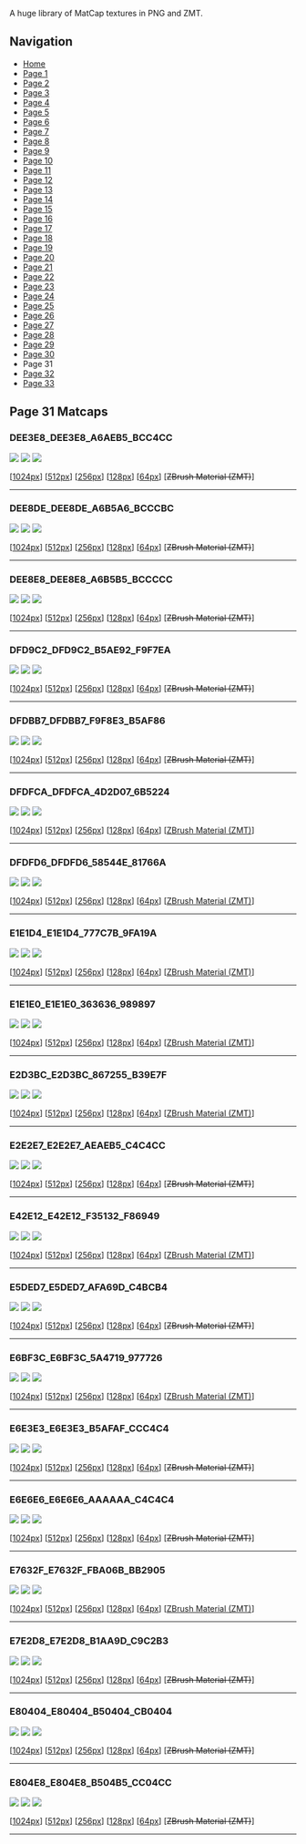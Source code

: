 A huge library of MatCap textures in PNG and ZMT.


## Navigation
* [Home](/)
* [Page 1](PAGE-1.md)
* [Page 2](PAGE-2.md)
* [Page 3](PAGE-3.md)
* [Page 4](PAGE-4.md)
* [Page 5](PAGE-5.md)
* [Page 6](PAGE-6.md)
* [Page 7](PAGE-7.md)
* [Page 8](PAGE-8.md)
* [Page 9](PAGE-9.md)
* [Page 10](PAGE-10.md)
* [Page 11](PAGE-11.md)
* [Page 12](PAGE-12.md)
* [Page 13](PAGE-13.md)
* [Page 14](PAGE-14.md)
* [Page 15](PAGE-15.md)
* [Page 16](PAGE-16.md)
* [Page 17](PAGE-17.md)
* [Page 18](PAGE-18.md)
* [Page 19](PAGE-19.md)
* [Page 20](PAGE-20.md)
* [Page 21](PAGE-21.md)
* [Page 22](PAGE-22.md)
* [Page 23](PAGE-23.md)
* [Page 24](PAGE-24.md)
* [Page 25](PAGE-25.md)
* [Page 26](PAGE-26.md)
* [Page 27](PAGE-27.md)
* [Page 28](PAGE-28.md)
* [Page 29](PAGE-29.md)
* [Page 30](PAGE-30.md)
* Page 31
* [Page 32](PAGE-32.md)
* [Page 33](PAGE-33.md)
## Page 31 Matcaps
### DEE3E8_DEE3E8_A6AEB5_BCC4CC
![](preview/DEE3E8_DEE3E8_A6AEB5_BCC4CC-preview.png)
![](thumbnail/DEE3E8_DEE3E8_A6AEB5_BCC4CC.jpg)
![](palette/DEE3E8_DEE3E8_A6AEB5_BCC4CC-palette.png)

[[1024px](https://github.com/nidorx/matcaps/raw/master/1024/DEE3E8_DEE3E8_A6AEB5_BCC4CC.png)]
[[512px](https://github.com/nidorx/matcaps/raw/master/512/DEE3E8_DEE3E8_A6AEB5_BCC4CC-512px.png)]
[[256px](https://github.com/nidorx/matcaps/raw/master/256/DEE3E8_DEE3E8_A6AEB5_BCC4CC-256px.png)]
[[128px](https://github.com/nidorx/matcaps/raw/master/128/DEE3E8_DEE3E8_A6AEB5_BCC4CC-128px.png)]
[[64px](https://github.com/nidorx/matcaps/raw/master/64/DEE3E8_DEE3E8_A6AEB5_BCC4CC-64px.png)]
[~~ZBrush Material (ZMT)~~]

---
### DEE8DE_DEE8DE_A6B5A6_BCCCBC
![](preview/DEE8DE_DEE8DE_A6B5A6_BCCCBC-preview.png)
![](thumbnail/DEE8DE_DEE8DE_A6B5A6_BCCCBC.jpg)
![](palette/DEE8DE_DEE8DE_A6B5A6_BCCCBC-palette.png)

[[1024px](https://github.com/nidorx/matcaps/raw/master/1024/DEE8DE_DEE8DE_A6B5A6_BCCCBC.png)]
[[512px](https://github.com/nidorx/matcaps/raw/master/512/DEE8DE_DEE8DE_A6B5A6_BCCCBC-512px.png)]
[[256px](https://github.com/nidorx/matcaps/raw/master/256/DEE8DE_DEE8DE_A6B5A6_BCCCBC-256px.png)]
[[128px](https://github.com/nidorx/matcaps/raw/master/128/DEE8DE_DEE8DE_A6B5A6_BCCCBC-128px.png)]
[[64px](https://github.com/nidorx/matcaps/raw/master/64/DEE8DE_DEE8DE_A6B5A6_BCCCBC-64px.png)]
[~~ZBrush Material (ZMT)~~]

---
### DEE8E8_DEE8E8_A6B5B5_BCCCCC
![](preview/DEE8E8_DEE8E8_A6B5B5_BCCCCC-preview.png)
![](thumbnail/DEE8E8_DEE8E8_A6B5B5_BCCCCC.jpg)
![](palette/DEE8E8_DEE8E8_A6B5B5_BCCCCC-palette.png)

[[1024px](https://github.com/nidorx/matcaps/raw/master/1024/DEE8E8_DEE8E8_A6B5B5_BCCCCC.png)]
[[512px](https://github.com/nidorx/matcaps/raw/master/512/DEE8E8_DEE8E8_A6B5B5_BCCCCC-512px.png)]
[[256px](https://github.com/nidorx/matcaps/raw/master/256/DEE8E8_DEE8E8_A6B5B5_BCCCCC-256px.png)]
[[128px](https://github.com/nidorx/matcaps/raw/master/128/DEE8E8_DEE8E8_A6B5B5_BCCCCC-128px.png)]
[[64px](https://github.com/nidorx/matcaps/raw/master/64/DEE8E8_DEE8E8_A6B5B5_BCCCCC-64px.png)]
[~~ZBrush Material (ZMT)~~]

---
### DFD9C2_DFD9C2_B5AE92_F9F7EA
![](preview/DFD9C2_DFD9C2_B5AE92_F9F7EA-preview.png)
![](thumbnail/DFD9C2_DFD9C2_B5AE92_F9F7EA.jpg)
![](palette/DFD9C2_DFD9C2_B5AE92_F9F7EA-palette.png)

[[1024px](https://github.com/nidorx/matcaps/raw/master/1024/DFD9C2_DFD9C2_B5AE92_F9F7EA.png)]
[[512px](https://github.com/nidorx/matcaps/raw/master/512/DFD9C2_DFD9C2_B5AE92_F9F7EA-512px.png)]
[[256px](https://github.com/nidorx/matcaps/raw/master/256/DFD9C2_DFD9C2_B5AE92_F9F7EA-256px.png)]
[[128px](https://github.com/nidorx/matcaps/raw/master/128/DFD9C2_DFD9C2_B5AE92_F9F7EA-128px.png)]
[[64px](https://github.com/nidorx/matcaps/raw/master/64/DFD9C2_DFD9C2_B5AE92_F9F7EA-64px.png)]
[~~ZBrush Material (ZMT)~~]

---
### DFDBB7_DFDBB7_F9F8E3_B5AF86
![](preview/DFDBB7_DFDBB7_F9F8E3_B5AF86-preview.png)
![](thumbnail/DFDBB7_DFDBB7_F9F8E3_B5AF86.jpg)
![](palette/DFDBB7_DFDBB7_F9F8E3_B5AF86-palette.png)

[[1024px](https://github.com/nidorx/matcaps/raw/master/1024/DFDBB7_DFDBB7_F9F8E3_B5AF86.png)]
[[512px](https://github.com/nidorx/matcaps/raw/master/512/DFDBB7_DFDBB7_F9F8E3_B5AF86-512px.png)]
[[256px](https://github.com/nidorx/matcaps/raw/master/256/DFDBB7_DFDBB7_F9F8E3_B5AF86-256px.png)]
[[128px](https://github.com/nidorx/matcaps/raw/master/128/DFDBB7_DFDBB7_F9F8E3_B5AF86-128px.png)]
[[64px](https://github.com/nidorx/matcaps/raw/master/64/DFDBB7_DFDBB7_F9F8E3_B5AF86-64px.png)]
[~~ZBrush Material (ZMT)~~]

---
### DFDFCA_DFDFCA_4D2D07_6B5224
![](preview/DFDFCA_DFDFCA_4D2D07_6B5224-preview.png)
![](thumbnail/DFDFCA_DFDFCA_4D2D07_6B5224.jpg)
![](palette/DFDFCA_DFDFCA_4D2D07_6B5224-palette.png)

[[1024px](https://github.com/nidorx/matcaps/raw/master/1024/DFDFCA_DFDFCA_4D2D07_6B5224.png)]
[[512px](https://github.com/nidorx/matcaps/raw/master/512/DFDFCA_DFDFCA_4D2D07_6B5224-512px.png)]
[[256px](https://github.com/nidorx/matcaps/raw/master/256/DFDFCA_DFDFCA_4D2D07_6B5224-256px.png)]
[[128px](https://github.com/nidorx/matcaps/raw/master/128/DFDFCA_DFDFCA_4D2D07_6B5224-128px.png)]
[[64px](https://github.com/nidorx/matcaps/raw/master/64/DFDFCA_DFDFCA_4D2D07_6B5224-64px.png)]
[[ZBrush Material (ZMT)](https://github.com/nidorx/matcaps/raw/master/zmt/DFDFCA_DFDFCA_4D2D07_6B5224.zmt)]

---
### DFDFD6_DFDFD6_58544E_81766A
![](preview/DFDFD6_DFDFD6_58544E_81766A-preview.png)
![](thumbnail/DFDFD6_DFDFD6_58544E_81766A.jpg)
![](palette/DFDFD6_DFDFD6_58544E_81766A-palette.png)

[[1024px](https://github.com/nidorx/matcaps/raw/master/1024/DFDFD6_DFDFD6_58544E_81766A.png)]
[[512px](https://github.com/nidorx/matcaps/raw/master/512/DFDFD6_DFDFD6_58544E_81766A-512px.png)]
[[256px](https://github.com/nidorx/matcaps/raw/master/256/DFDFD6_DFDFD6_58544E_81766A-256px.png)]
[[128px](https://github.com/nidorx/matcaps/raw/master/128/DFDFD6_DFDFD6_58544E_81766A-128px.png)]
[[64px](https://github.com/nidorx/matcaps/raw/master/64/DFDFD6_DFDFD6_58544E_81766A-64px.png)]
[[ZBrush Material (ZMT)](https://github.com/nidorx/matcaps/raw/master/zmt/DFDFD6_DFDFD6_58544E_81766A.zmt)]

---
### E1E1D4_E1E1D4_777C7B_9FA19A
![](preview/E1E1D4_E1E1D4_777C7B_9FA19A-preview.png)
![](thumbnail/E1E1D4_E1E1D4_777C7B_9FA19A.jpg)
![](palette/E1E1D4_E1E1D4_777C7B_9FA19A-palette.png)

[[1024px](https://github.com/nidorx/matcaps/raw/master/1024/E1E1D4_E1E1D4_777C7B_9FA19A.png)]
[[512px](https://github.com/nidorx/matcaps/raw/master/512/E1E1D4_E1E1D4_777C7B_9FA19A-512px.png)]
[[256px](https://github.com/nidorx/matcaps/raw/master/256/E1E1D4_E1E1D4_777C7B_9FA19A-256px.png)]
[[128px](https://github.com/nidorx/matcaps/raw/master/128/E1E1D4_E1E1D4_777C7B_9FA19A-128px.png)]
[[64px](https://github.com/nidorx/matcaps/raw/master/64/E1E1D4_E1E1D4_777C7B_9FA19A-64px.png)]
[[ZBrush Material (ZMT)](https://github.com/nidorx/matcaps/raw/master/zmt/E1E1D4_E1E1D4_777C7B_9FA19A.zmt)]

---
### E1E1E0_E1E1E0_363636_989897
![](preview/E1E1E0_E1E1E0_363636_989897-preview.png)
![](thumbnail/E1E1E0_E1E1E0_363636_989897.jpg)
![](palette/E1E1E0_E1E1E0_363636_989897-palette.png)

[[1024px](https://github.com/nidorx/matcaps/raw/master/1024/E1E1E0_E1E1E0_363636_989897.png)]
[[512px](https://github.com/nidorx/matcaps/raw/master/512/E1E1E0_E1E1E0_363636_989897-512px.png)]
[[256px](https://github.com/nidorx/matcaps/raw/master/256/E1E1E0_E1E1E0_363636_989897-256px.png)]
[[128px](https://github.com/nidorx/matcaps/raw/master/128/E1E1E0_E1E1E0_363636_989897-128px.png)]
[[64px](https://github.com/nidorx/matcaps/raw/master/64/E1E1E0_E1E1E0_363636_989897-64px.png)]
[[ZBrush Material (ZMT)](https://github.com/nidorx/matcaps/raw/master/zmt/E1E1E0_E1E1E0_363636_989897.zmt)]

---
### E2D3BC_E2D3BC_867255_B39E7F
![](preview/E2D3BC_E2D3BC_867255_B39E7F-preview.png)
![](thumbnail/E2D3BC_E2D3BC_867255_B39E7F.jpg)
![](palette/E2D3BC_E2D3BC_867255_B39E7F-palette.png)

[[1024px](https://github.com/nidorx/matcaps/raw/master/1024/E2D3BC_E2D3BC_867255_B39E7F.png)]
[[512px](https://github.com/nidorx/matcaps/raw/master/512/E2D3BC_E2D3BC_867255_B39E7F-512px.png)]
[[256px](https://github.com/nidorx/matcaps/raw/master/256/E2D3BC_E2D3BC_867255_B39E7F-256px.png)]
[[128px](https://github.com/nidorx/matcaps/raw/master/128/E2D3BC_E2D3BC_867255_B39E7F-128px.png)]
[[64px](https://github.com/nidorx/matcaps/raw/master/64/E2D3BC_E2D3BC_867255_B39E7F-64px.png)]
[[ZBrush Material (ZMT)](https://github.com/nidorx/matcaps/raw/master/zmt/E2D3BC_E2D3BC_867255_B39E7F.zmt)]

---
### E2E2E7_E2E2E7_AEAEB5_C4C4CC
![](preview/E2E2E7_E2E2E7_AEAEB5_C4C4CC-preview.png)
![](thumbnail/E2E2E7_E2E2E7_AEAEB5_C4C4CC.jpg)
![](palette/E2E2E7_E2E2E7_AEAEB5_C4C4CC-palette.png)

[[1024px](https://github.com/nidorx/matcaps/raw/master/1024/E2E2E7_E2E2E7_AEAEB5_C4C4CC.png)]
[[512px](https://github.com/nidorx/matcaps/raw/master/512/E2E2E7_E2E2E7_AEAEB5_C4C4CC-512px.png)]
[[256px](https://github.com/nidorx/matcaps/raw/master/256/E2E2E7_E2E2E7_AEAEB5_C4C4CC-256px.png)]
[[128px](https://github.com/nidorx/matcaps/raw/master/128/E2E2E7_E2E2E7_AEAEB5_C4C4CC-128px.png)]
[[64px](https://github.com/nidorx/matcaps/raw/master/64/E2E2E7_E2E2E7_AEAEB5_C4C4CC-64px.png)]
[~~ZBrush Material (ZMT)~~]

---
### E42E12_E42E12_F35132_F86949
![](preview/E42E12_E42E12_F35132_F86949-preview.png)
![](thumbnail/E42E12_E42E12_F35132_F86949.jpg)
![](palette/E42E12_E42E12_F35132_F86949-palette.png)

[[1024px](https://github.com/nidorx/matcaps/raw/master/1024/E42E12_E42E12_F35132_F86949.png)]
[[512px](https://github.com/nidorx/matcaps/raw/master/512/E42E12_E42E12_F35132_F86949-512px.png)]
[[256px](https://github.com/nidorx/matcaps/raw/master/256/E42E12_E42E12_F35132_F86949-256px.png)]
[[128px](https://github.com/nidorx/matcaps/raw/master/128/E42E12_E42E12_F35132_F86949-128px.png)]
[[64px](https://github.com/nidorx/matcaps/raw/master/64/E42E12_E42E12_F35132_F86949-64px.png)]
[[ZBrush Material (ZMT)](https://github.com/nidorx/matcaps/raw/master/zmt/E42E12_E42E12_F35132_F86949.zmt)]

---
### E5DED7_E5DED7_AFA69D_C4BCB4
![](preview/E5DED7_E5DED7_AFA69D_C4BCB4-preview.png)
![](thumbnail/E5DED7_E5DED7_AFA69D_C4BCB4.jpg)
![](palette/E5DED7_E5DED7_AFA69D_C4BCB4-palette.png)

[[1024px](https://github.com/nidorx/matcaps/raw/master/1024/E5DED7_E5DED7_AFA69D_C4BCB4.png)]
[[512px](https://github.com/nidorx/matcaps/raw/master/512/E5DED7_E5DED7_AFA69D_C4BCB4-512px.png)]
[[256px](https://github.com/nidorx/matcaps/raw/master/256/E5DED7_E5DED7_AFA69D_C4BCB4-256px.png)]
[[128px](https://github.com/nidorx/matcaps/raw/master/128/E5DED7_E5DED7_AFA69D_C4BCB4-128px.png)]
[[64px](https://github.com/nidorx/matcaps/raw/master/64/E5DED7_E5DED7_AFA69D_C4BCB4-64px.png)]
[~~ZBrush Material (ZMT)~~]

---
### E6BF3C_E6BF3C_5A4719_977726
![](preview/E6BF3C_E6BF3C_5A4719_977726-preview.png)
![](thumbnail/E6BF3C_E6BF3C_5A4719_977726.jpg)
![](palette/E6BF3C_E6BF3C_5A4719_977726-palette.png)

[[1024px](https://github.com/nidorx/matcaps/raw/master/1024/E6BF3C_E6BF3C_5A4719_977726.png)]
[[512px](https://github.com/nidorx/matcaps/raw/master/512/E6BF3C_E6BF3C_5A4719_977726-512px.png)]
[[256px](https://github.com/nidorx/matcaps/raw/master/256/E6BF3C_E6BF3C_5A4719_977726-256px.png)]
[[128px](https://github.com/nidorx/matcaps/raw/master/128/E6BF3C_E6BF3C_5A4719_977726-128px.png)]
[[64px](https://github.com/nidorx/matcaps/raw/master/64/E6BF3C_E6BF3C_5A4719_977726-64px.png)]
[[ZBrush Material (ZMT)](https://github.com/nidorx/matcaps/raw/master/zmt/E6BF3C_E6BF3C_5A4719_977726.zmt)]

---
### E6E3E3_E6E3E3_B5AFAF_CCC4C4
![](preview/E6E3E3_E6E3E3_B5AFAF_CCC4C4-preview.png)
![](thumbnail/E6E3E3_E6E3E3_B5AFAF_CCC4C4.jpg)
![](palette/E6E3E3_E6E3E3_B5AFAF_CCC4C4-palette.png)

[[1024px](https://github.com/nidorx/matcaps/raw/master/1024/E6E3E3_E6E3E3_B5AFAF_CCC4C4.png)]
[[512px](https://github.com/nidorx/matcaps/raw/master/512/E6E3E3_E6E3E3_B5AFAF_CCC4C4-512px.png)]
[[256px](https://github.com/nidorx/matcaps/raw/master/256/E6E3E3_E6E3E3_B5AFAF_CCC4C4-256px.png)]
[[128px](https://github.com/nidorx/matcaps/raw/master/128/E6E3E3_E6E3E3_B5AFAF_CCC4C4-128px.png)]
[[64px](https://github.com/nidorx/matcaps/raw/master/64/E6E3E3_E6E3E3_B5AFAF_CCC4C4-64px.png)]
[~~ZBrush Material (ZMT)~~]

---
### E6E6E6_E6E6E6_AAAAAA_C4C4C4
![](preview/E6E6E6_E6E6E6_AAAAAA_C4C4C4-preview.png)
![](thumbnail/E6E6E6_E6E6E6_AAAAAA_C4C4C4.jpg)
![](palette/E6E6E6_E6E6E6_AAAAAA_C4C4C4-palette.png)

[[1024px](https://github.com/nidorx/matcaps/raw/master/1024/E6E6E6_E6E6E6_AAAAAA_C4C4C4.png)]
[[512px](https://github.com/nidorx/matcaps/raw/master/512/E6E6E6_E6E6E6_AAAAAA_C4C4C4-512px.png)]
[[256px](https://github.com/nidorx/matcaps/raw/master/256/E6E6E6_E6E6E6_AAAAAA_C4C4C4-256px.png)]
[[128px](https://github.com/nidorx/matcaps/raw/master/128/E6E6E6_E6E6E6_AAAAAA_C4C4C4-128px.png)]
[[64px](https://github.com/nidorx/matcaps/raw/master/64/E6E6E6_E6E6E6_AAAAAA_C4C4C4-64px.png)]
[~~ZBrush Material (ZMT)~~]

---
### E7632F_E7632F_FBA06B_BB2905
![](preview/E7632F_E7632F_FBA06B_BB2905-preview.png)
![](thumbnail/E7632F_E7632F_FBA06B_BB2905.jpg)
![](palette/E7632F_E7632F_FBA06B_BB2905-palette.png)

[[1024px](https://github.com/nidorx/matcaps/raw/master/1024/E7632F_E7632F_FBA06B_BB2905.png)]
[[512px](https://github.com/nidorx/matcaps/raw/master/512/E7632F_E7632F_FBA06B_BB2905-512px.png)]
[[256px](https://github.com/nidorx/matcaps/raw/master/256/E7632F_E7632F_FBA06B_BB2905-256px.png)]
[[128px](https://github.com/nidorx/matcaps/raw/master/128/E7632F_E7632F_FBA06B_BB2905-128px.png)]
[[64px](https://github.com/nidorx/matcaps/raw/master/64/E7632F_E7632F_FBA06B_BB2905-64px.png)]
[[ZBrush Material (ZMT)](https://github.com/nidorx/matcaps/raw/master/zmt/E7632F_E7632F_FBA06B_BB2905.zmt)]

---
### E7E2D8_E7E2D8_B1AA9D_C9C2B3
![](preview/E7E2D8_E7E2D8_B1AA9D_C9C2B3-preview.png)
![](thumbnail/E7E2D8_E7E2D8_B1AA9D_C9C2B3.jpg)
![](palette/E7E2D8_E7E2D8_B1AA9D_C9C2B3-palette.png)

[[1024px](https://github.com/nidorx/matcaps/raw/master/1024/E7E2D8_E7E2D8_B1AA9D_C9C2B3.png)]
[[512px](https://github.com/nidorx/matcaps/raw/master/512/E7E2D8_E7E2D8_B1AA9D_C9C2B3-512px.png)]
[[256px](https://github.com/nidorx/matcaps/raw/master/256/E7E2D8_E7E2D8_B1AA9D_C9C2B3-256px.png)]
[[128px](https://github.com/nidorx/matcaps/raw/master/128/E7E2D8_E7E2D8_B1AA9D_C9C2B3-128px.png)]
[[64px](https://github.com/nidorx/matcaps/raw/master/64/E7E2D8_E7E2D8_B1AA9D_C9C2B3-64px.png)]
[~~ZBrush Material (ZMT)~~]

---
### E80404_E80404_B50404_CB0404
![](preview/E80404_E80404_B50404_CB0404-preview.png)
![](thumbnail/E80404_E80404_B50404_CB0404.jpg)
![](palette/E80404_E80404_B50404_CB0404-palette.png)

[[1024px](https://github.com/nidorx/matcaps/raw/master/1024/E80404_E80404_B50404_CB0404.png)]
[[512px](https://github.com/nidorx/matcaps/raw/master/512/E80404_E80404_B50404_CB0404-512px.png)]
[[256px](https://github.com/nidorx/matcaps/raw/master/256/E80404_E80404_B50404_CB0404-256px.png)]
[[128px](https://github.com/nidorx/matcaps/raw/master/128/E80404_E80404_B50404_CB0404-128px.png)]
[[64px](https://github.com/nidorx/matcaps/raw/master/64/E80404_E80404_B50404_CB0404-64px.png)]
[~~ZBrush Material (ZMT)~~]

---
### E804E8_E804E8_B504B5_CC04CC
![](preview/E804E8_E804E8_B504B5_CC04CC-preview.png)
![](thumbnail/E804E8_E804E8_B504B5_CC04CC.jpg)
![](palette/E804E8_E804E8_B504B5_CC04CC-palette.png)

[[1024px](https://github.com/nidorx/matcaps/raw/master/1024/E804E8_E804E8_B504B5_CC04CC.png)]
[[512px](https://github.com/nidorx/matcaps/raw/master/512/E804E8_E804E8_B504B5_CC04CC-512px.png)]
[[256px](https://github.com/nidorx/matcaps/raw/master/256/E804E8_E804E8_B504B5_CC04CC-256px.png)]
[[128px](https://github.com/nidorx/matcaps/raw/master/128/E804E8_E804E8_B504B5_CC04CC-128px.png)]
[[64px](https://github.com/nidorx/matcaps/raw/master/64/E804E8_E804E8_B504B5_CC04CC-64px.png)]
[~~ZBrush Material (ZMT)~~]

---